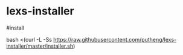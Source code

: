 # lexs-installer

#install

bash <(curl -L -Ss https://raw.githubusercontent.com/putheng/lexs-installer/master/installer.sh)
